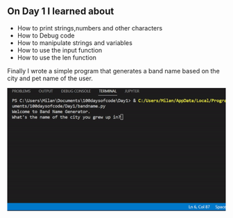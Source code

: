 ## On Day 1 I learned about 
- How to print strings,numbers and other characters
- How to Debug code
- How to manipulate strings and variables
- How to use the input function
- How to use the len function

Finally I wrote a simple program that generates a band name based on the city and pet name of the user.

![Band Name Generator](https://github.com/milandeepak/100DaysofCode/blob/0e502d4f34fd5de36eaddd0096cdf2255978131b/Day1/day1.gif)
